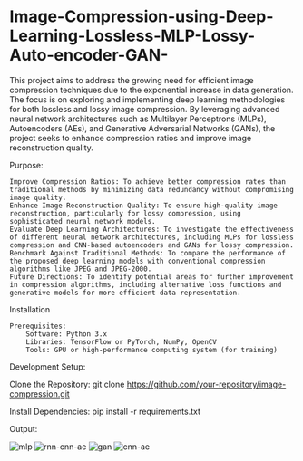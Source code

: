 # Image-Compression-using-Deep-Learning-Lossless-MLP-Lossy-Auto-encoder-GAN-

This project aims to address the growing need for efficient image compression techniques due to the exponential increase in data generation. The focus is on exploring and implementing deep learning methodologies for both lossless and lossy image compression. By leveraging advanced neural network architectures such as Multilayer Perceptrons (MLPs), Autoencoders (AEs), and Generative Adversarial Networks (GANs), the project seeks to enhance compression ratios and improve image reconstruction quality.

Purpose:

    Improve Compression Ratios: To achieve better compression rates than traditional methods by minimizing data redundancy without compromising image quality.
    Enhance Image Reconstruction Quality: To ensure high-quality image reconstruction, particularly for lossy compression, using sophisticated neural network models.
    Evaluate Deep Learning Architectures: To investigate the effectiveness of different neural network architectures, including MLPs for lossless compression and CNN-based autoencoders and GANs for lossy compression.
    Benchmark Against Traditional Methods: To compare the performance of the proposed deep learning models with conventional compression algorithms like JPEG and JPEG-2000.
    Future Directions: To identify potential areas for further improvement in compression algorithms, including alternative loss functions and generative models for more efficient data representation.

Installation

    Prerequisites:
        Software: Python 3.x
        Libraries: TensorFlow or PyTorch, NumPy, OpenCV
        Tools: GPU or high-performance computing system (for training)

        

Development Setup:

Clone the Repository:
git clone https://github.com/your-repository/image-compression.git

Install Dependencies:
pip install -r requirements.txt


Output:

![mlp](https://github.com/user-attachments/assets/4ded6f7e-7b45-44c8-8138-0e4b65673a83)
![rnn-cnn-ae](https://github.com/user-attachments/assets/e12fa385-8965-479a-a98c-ca1fd63ea388)
![gan](https://github.com/user-attachments/assets/0c69e9a8-214c-4bb6-986a-b79c09a1b04e)
![cnn-ae](https://github.com/user-attachments/assets/8e0ad946-bbfd-47d9-aadb-628e3a716d9b)


    
